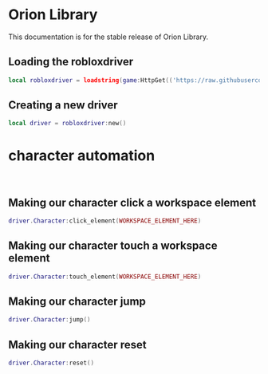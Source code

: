 # Orion Library
This documentation is for the stable release of Orion Library.

## Loading the robloxdriver
```lua
local robloxdriver = loadstring(game:HttpGet(('https://raw.githubusercontent.com/shlexware/Orion/main/source')))()
```



## Creating a new driver
```lua
local driver = robloxdriver:new()
```



# character automation
</br>

## Making our character click a workspace element
```lua
driver.Character:click_element(WORKSPACE_ELEMENT_HERE)
```

## Making our character touch a workspace element
```lua
driver.Character:touch_element(WORKSPACE_ELEMENT_HERE)
```

## Making our character jump
```lua
driver.Character:jump()
```

## Making our character reset
```lua
driver.Character:reset()
```
